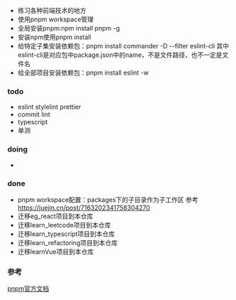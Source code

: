 
- 练习各种前端技术的地方
- 使用pnpm workspace管理 
- 全局安装pnpm:npm install pnpm -g 
- 安装npm使用pnpm install
- 给特定子集安装依赖包：pnpm install commander -D --filter eslint-cli
其中eslint-cli是对应包中package.json中的name，不是文件路径，也不一定是文件名
- 给全部项目安装依赖包：pnpm install eslint -w

### todo
- eslint stylelint prettier 
- commit lint
- typescript
- 单测


### doing
- 


### done
- pnpm workspace配置：packages下的子目录作为子工作区 参考 https://juejin.cn/post/7163202341758304270
- 迁移eg_react项目到本仓库
- 迁移learn_leetcode项目到本仓库
- 迁移learn_typescript项目到本仓库
- 迁移learn_refactoring项目到本仓库
- 迁移learnVue项目到本仓库

### 参考
[pnpm官方文档](https://pnpm.io/zh/motivation)
